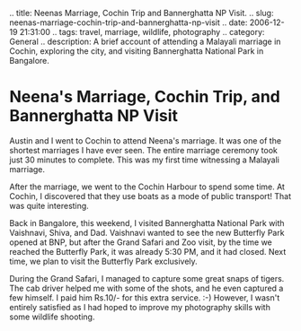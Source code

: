 .. title: Neenas Marriage, Cochin Trip and Bannerghatta NP Visit.
.. slug: neenas-marriage-cochin-trip-and-bannerghatta-np-visit
.. date: 2006-12-19 21:31:00
.. tags: travel, marriage, wildlife, photography
.. category: General
.. description: A brief account of attending a Malayali marriage in Cochin, exploring the city, and visiting Bannerghatta National Park in Bangalore.

# Neena's Marriage, Cochin Trip, and Bannerghatta NP Visit

Austin and I went to Cochin to attend Neena's marriage. It was one of the
shortest marriages I have ever seen. The entire marriage ceremony took just 30
minutes to complete. This was my first time witnessing a Malayali marriage.

After the marriage, we went to the Cochin Harbour to spend some time. At Cochin,
I discovered that they use boats as a mode of public transport! That was quite
interesting.

Back in Bangalore, this weekend, I visited Bannerghatta National Park with
Vaishnavi, Shiva, and Dad. Vaishnavi wanted to see the new Butterfly Park opened
at BNP, but after the Grand Safari and Zoo visit, by the time we reached the
Butterfly Park, it was already 5:30 PM, and it had closed. Next time, we plan to
visit the Butterfly Park exclusively.

During the Grand Safari, I managed to capture some great snaps of tigers. The
cab driver helped me with some of the shots, and he even captured a few himself.
I paid him Rs.10/- for this extra service. :-) However, I wasn't entirely
satisfied as I had hoped to improve my photography skills with some wildlife
shooting.